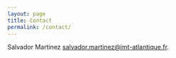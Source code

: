 ```yaml
---
layout: page
title: Contact
permalink: /contact/
---
```




Salvador Martinez [salvador.martinez@imt-atlantique.fr](mailto:salvador.martinez@imt-atlantique.fr).




